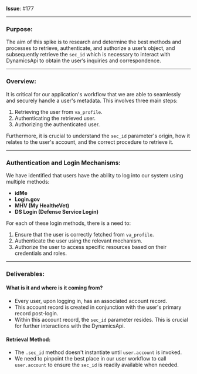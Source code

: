 **Issue**: #177

---

### Purpose:
The aim of this spike is to research and determine the best methods and processes to retrieve, authenticate, and authorize a user’s object, and subsequently retrieve the `sec_id` which is necessary to interact with DynamicsApi to obtain the user’s inquiries and correspondence.

---

### Overview:
It is critical for our application's workflow that we are able to seamlessly and securely handle a user's metadata. This involves three main steps:
1. Retrieving the user from `va_profile`.
2. Authenticating the retrieved user.
3. Authorizing the authenticated user.

Furthermore, it is crucial to understand the `sec_id` parameter's origin, how it relates to the user's account, and the correct procedure to retrieve it.

---

### Authentication and Login Mechanisms:
We have identified that users have the ability to log into our system using multiple methods:

- **idMe**
- **Login.gov**
- **MHV (My HealtheVet)**
- **DS Login (Defense Service Login)**

For each of these login methods, there is a need to:

1. Ensure that the user is correctly fetched from `va_profile`.
2. Authenticate the user using the relevant mechanism.
3. Authorize the user to access specific resources based on their credentials and roles.

---

### Deliverables:

#### What is it and where is it coming from?
- Every user, upon logging in, has an associated account record.
- This account record is created in conjunction with the user's primary record post-login.
- Within this account record, the `sec_id` parameter resides. This is crucial for further interactions with the DynamicsApi.

#### Retrieval Method:
- The `.sec_id` method doesn't instantiate until `user.account` is invoked.
- We need to pinpoint the best place in our user workflow to call `user.account` to ensure the `sec_id` is readily available when needed.

